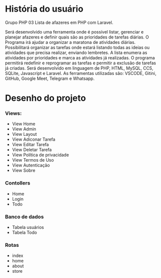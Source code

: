 # História do usuário

Grupo PHP 03
Lista de afazeres em PHP com Laravel.

Será desenvolvido uma ferramenta onde é possível listar, gerenciar e planejar afazeres e definir quais são as prioridades de tarefas diárias.
O Programa irá ajudar a organizar a maratona de atividades diárias. Possibilitará organizar as tarefas onde estará listando todas as ideias ou atividades que precisa realizar, enviando lembretes. A lista enumera as atividades por prioridades e marca as atividades já realizadas. O programa permitirá redefinir e reprogramar as tarefas e permitir a exclusão de tarefas já criadas.
Será desenvolvido em linguagem de PHP, HTML, MySQL, CCS, SQLite, Javascript e Laravel. As ferramentas utilizadas são: VSCODE, Gitini, GitHub, Google Meet, Telegram e Whatsapp.

# Desenho do projeto 

### Views:
- View Home
- View Admin
- View Layout
- View Adiconar Tarefa
- View Editar Tarefa
- View Deletar Tarefa
- View Política de privacidade
- View Termos de Uso
- View Autenticação
- View Sobre

### Contollers
 - Home
 - Login
 - Todo

 ### Banco de dados
 - Tabela usuários
 - Tabela Todo

 ### Rotas
- index
- home
- about
- store

